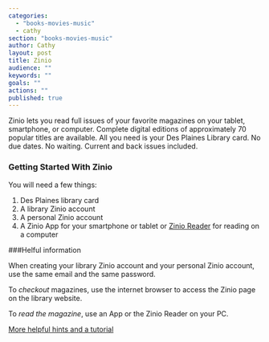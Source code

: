 ```yaml
---
categories: 
  - "books-movies-music"
  - cathy
section: "books-movies-music"
author: Cathy
layout: post
title: Zinio
audience: ""
keywords: ""
goals: ""
actions: ""
published: true
---
```


Zinio lets you read full issues of your favorite magazines on your tablet, smartphone, or computer. Complete digital editions of approximately 70 popular titles are available. All you need is your Des Plaines Library card. No due dates. No waiting. Current and back issues included.

### Getting Started With Zinio 

You will need a few things:
1. Des Plaines library card
2. A library Zinio account
3. A personal Zinio account
4. A Zinio App for your smartphone or tablet or [Zinio Reader](http://www.zinio.com/www/apps/desktop.jsp) for reading on a computer

###Helful information

When creating your library Zinio account and your personal Zinio account, use the same email and the same password.

To *checkout* magazines, use the internet browser to access the Zinio page on the library website.

To *read the magazine*, use an App or the Zinio Reader on your PC.

[More helpful hints and a tutorial](https://www.rbdigital.com/service/zinio)